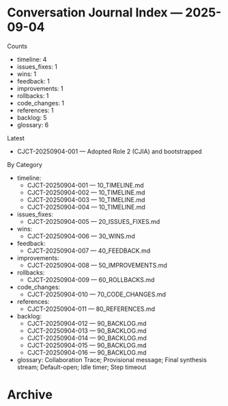 # Conversation Journal Index — 2025-09-04

Counts
- timeline: 4
- issues_fixes: 1
- wins: 1
- feedback: 1
- improvements: 1
- rollbacks: 1
- code_changes: 1
- references: 1
- backlog: 5
- glossary: 6

Latest
- CJCT-20250904-001 — Adopted Role 2 (CJIA) and bootstrapped

By Category
- timeline:
  - CJCT-20250904-001 — 10_TIMELINE.md
  - CJCT-20250904-002 — 10_TIMELINE.md
  - CJCT-20250904-003 — 10_TIMELINE.md
  - CJCT-20250904-004 — 10_TIMELINE.md
- issues_fixes:
  - CJCT-20250904-005 — 20_ISSUES_FIXES.md
- wins:
  - CJCT-20250904-006 — 30_WINS.md
- feedback:
  - CJCT-20250904-007 — 40_FEEDBACK.md
- improvements:
  - CJCT-20250904-008 — 50_IMPROVEMENTS.md
- rollbacks:
  - CJCT-20250904-009 — 60_ROLLBACKS.md
- code_changes:
  - CJCT-20250904-010 — 70_CODE_CHANGES.md
- references:
  - CJCT-20250904-011 — 80_REFERENCES.md
- backlog:
  - CJCT-20250904-012 — 90_BACKLOG.md
  - CJCT-20250904-013 — 90_BACKLOG.md
  - CJCT-20250904-014 — 90_BACKLOG.md
  - CJCT-20250904-015 — 90_BACKLOG.md
  - CJCT-20250904-016 — 90_BACKLOG.md
- glossary: Collaboration Trace; Provisional message; Final synthesis stream; Default-open; Idle timer; Step timeout

# Archive
